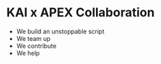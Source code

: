 # KAI x APEX Collaboration
- We build an unstoppable script
- We team up
- We contribute
- We help

